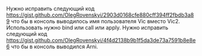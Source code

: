Нужно исправить следующий код https://gist.github.com/OlegRovenskyi/2903d0168cfe880cff394ff2fbdb3a89 что бы в консоль выводилось имя пользователя Vic вместо Vic2. Использовать нужно bind или call или apply.
Нужно исправить следующий код https://gist.github.com/OlegRovenskyi/4f4d2138b9b1f5da3de73a7591b8e8e6 что бы в консоль выводился Arni.
